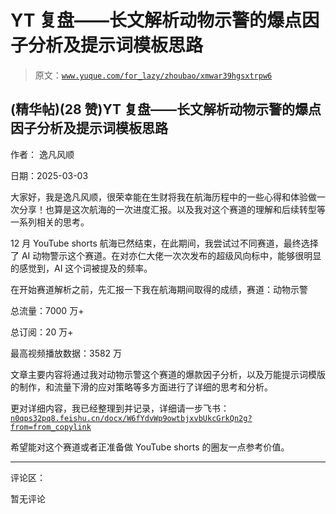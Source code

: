 # YT 复盘——长文解析动物示警的爆点因子分析及提示词模板思路

> 原文：[`www.yuque.com/for_lazy/zhoubao/xmwar39hgsxtrpw6`](https://www.yuque.com/for_lazy/zhoubao/xmwar39hgsxtrpw6)

## (精华帖)(28 赞)YT 复盘——长文解析动物示警的爆点因子分析及提示词模板思路

作者： 逸凡风顺

日期：2025-03-03

大家好，我是逸凡风顺，很荣幸能在生财将我在航海历程中的一些心得和体验做一次分享！也算是这次航海的一次进度汇报。以及我对这个赛道的理解和后续转型等一系列相关的思考。

12 月 YouTube
shorts 航海已然结束，在此期间，我尝试过不同赛道，最终选择了 AI 动物警示这个赛道。在对亦仁大佬一次次发布的超级风向标中，能够很明显的感觉到，AI 这个词被提及的频率。

在开始赛道解析之前，先汇报一下我在航海期间取得的成绩，赛道：动物示警

总流量：7000 万+

总订阅：20 万+

最高视频播放数据：3582 万

文章主要内容将通过我对动物示警这个赛道的爆款因子分析，以及万能提示词模版的制作，和流量下滑的应对策略等多方面进行了详细的思考和分析。

更对详细内容，我已经整理到并记录，详细请一步飞书：[`n0qps32pq8.feishu.cn/docx/W6fYdvWp9owtbjxvbUkcGrkQn2g?from=from_copylink`](https://n0qps32pq8.feishu.cn/docx/W6fYdvWp9owtbjxvbUkcGrkQn2g?from=from_copylink)

希望能对这个赛道或者正准备做 YouTube shorts 的圈友一点参考价值。

* * *

评论区：

暂无评论